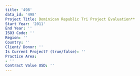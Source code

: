 ```yaml
---
title: '498'
data_id: '498'
Project Title: Dominican Republic Tri Project Evaluation**
Start Year: '2011'
End Year: ''
ISO3 Code: ''
Region: ''
Country: ''
Client/ Donor: ''
Is Current Project? (true/false): ''
Practice Area:
- ''
Contract Value USD: ''
---
```


